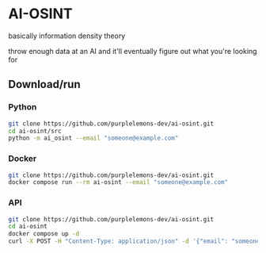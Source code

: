 # AI-OSINT

basically information density theory

throw enough data at an AI and it'll eventually figure out what you're looking for

## Download/run

### Python
```bash
git clone https://github.com/purplelemons-dev/ai-osint.git
cd ai-osint/src
python -m ai_osint --email "someone@example.com"
```

### Docker
```bash
git clone https://github.com/purplelemons-dev/ai-osint.git
docker compose run --rm ai-osint --email "someone@example.com"
```

### API
```bash
git clone https://github.com/purplelemons-dev/ai-osint.git
cd ai-osint
docker compose up -d
curl -X POST -H "Content-Type: application/json" -d '{"email": "someone@example.com"}' http://localhost:10021/
```
